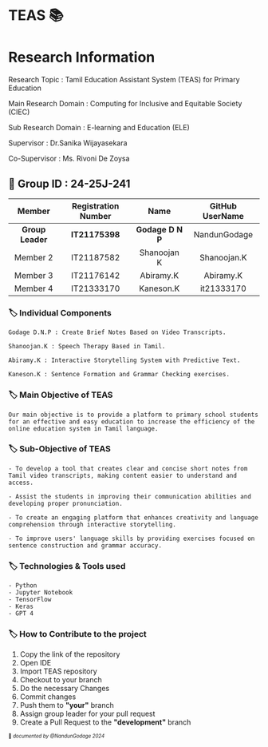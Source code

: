 # TEAS 📚

# Research Information 
Research Topic : Tamil Education Assistant System (TEAS) for Primary Education

Main Research Domain : Computing for Inclusive and Equitable Society (CIEC)

Sub Research Domain : E-learning and Education (ELE) 

Supervisor : Dr.Sanika Wijayasekara

Co-Supervisor : Ms. Rivoni De Zoysa

## 🔖 Group ID : 24-25J-241


|Member | Registration Number| Name | GitHub UserName |
| :---: | :---: | :---: | :---: |
|**Group Leader**|  **IT21175398** |  **Godage D N P** | NandunGodage | 
|Member 2| IT21187582 | Shanoojan K | Shanoojan.K | 
|Member 3| IT21176142 |  Abiramy.K  | Abiramy.K | 
|Member 4| IT21333170 | Kaneson.K   |it21333170 |


### 🏷️ **Individual Components**

    Godage D.N.P : Create Brief Notes Based on Video Transcripts.

    Shanoojan.K : Speech Therapy Based in Tamil.

    Abiramy.K : Interactive Storytelling System with Predictive Text.

    Kaneson.K : Sentence Formation and Grammar Checking exercises.

### 🏷️ **Main Objective of TEAS** 

    Our main objective is to provide a platform to primary school students for an effective and easy education to increase the efficiency of the online education system in Tamil language.  

### 🏷️ **Sub-Objective of TEAS** 

    - To develop a tool that creates clear and concise short notes from Tamil video transcripts, making content easier to understand and access. 

    - Assist the students in improving their communication abilities and developing proper pronunciation.

    - To create an engaging platform that enhances creativity and language comprehension through interactive storytelling.

    - To improve users' language skills by providing exercises focused on sentence construction and grammar accuracy.


### 🏷️ Technologies & Tools used 
    - Python
    - Jupyter Notebook
    - TensorFlow
    - Keras
    - GPT 4
    
### 🏷️ How to Contribute to the project
01.  Copy the link of the repository 
02.  Open IDE
03.  Import TEAS repository
04.  Checkout to your branch 
05.  Do the necessary Changes
06.  Commit changes
07.  Push them to **"your"** branch
08.  Assign group leader for your pull request
09.  Create a Pull Request to the **"development"** branch

<sub><sup>📌 *documented by @NandunGodage 2024* </sup></sub>


